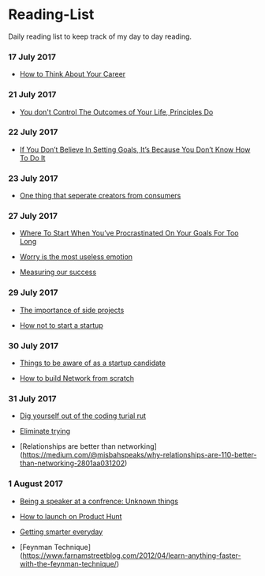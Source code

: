 # Reading-List

Daily reading list to keep track of my day to day reading.

### 17 July 2017

* [How to Think About Your Career](https://medium.com/the-year-of-the-looking-glass/how-to-think-about-your-career-abf5300eba08)

### 21 July 2017

* [You don't Control The Outcomes of Your Life, Principles Do](https://journal.thriveglobal.com/you-dont-control-the-outcomes-of-your-life-principles-do-8df92de68d2f)


### 22 July 2017

* [If You Don’t Believe In Setting Goals, It’s Because You Don’t Know How To Do It](https://medium.com/@benjaminhardy/if-you-dont-believe-in-setting-goals-it-s-because-you-don-t-know-how-to-do-it-cdddea181aab)


### 23 July 2017

* [One thing that seperate creators from consumers](https://journal.thriveglobal.com/the-difference-between-those-who-always-remain-children-and-the-few-who-truly-succeed-a5c7669224d4)

### 27 July 2017

* [Where To Start When You’ve Procrastinated On Your Goals For Too Long](https://medium.com/personal-growth/where-to-start-when-youve-procrastinated-on-your-goals-for-too-long-ead87d0c91ba)

* [Worry is the most useless emotion](https://m.signalvnoise.com/worry-is-the-most-useless-emotion-a7cf0ec65474)

* [Measuring our success](http://www.whatkatfoundout.com/measuring-success/)


### 29 July 2017

* [The importance of side projects](https://medium.com/the-year-of-the-looking-glass/the-importance-of-side-projects-cf9f63954031)

* [How not to start a startup](https://medium.com/the-mission/how-not-to-start-a-startup-e87c5b344909)

### 30 July 2017

* [Things to be aware of as a startup candidate](https://www.linkedin.com/pulse/dear-startup-candidates-4-things-matter-more-me-than-your-ajay-yadav)

* [How to build Network from scratch](https://www.linkedin.com/pulse/how-build-your-network-from-scratch-startup-founder-ajay-yadav)

### 31 July 2017

* [Dig yourself out of the coding turial rut](https://medium.freecodecamp.org/how-to-dig-yourself-out-of-the-coding-tutorial-rut-7d3b2232f234)

* [Eliminate trying](https://medium.com/the-mission/eliminate-trying-its-for-wimps-526c83e5338c)

* [Relationships are better than networking] (https://medium.com/@misbahspeaks/why-relationships-are-110-better-than-networking-2801aa031202) 

### 1 August 2017

* [Being a speaker at a confrence: Unknown things](https://medium.com/@firt/being-a-speaker-parts-unknown-1e03489fe098)

* [How to launch on Product Hunt](https://blog.producthunt.com/how-to-launch-on-product-hunt-7c1843e06399)

* [Getting smarter everyday](https://journal.thriveglobal.com/a-smarter-you-is-only-5-minutes-away-b888b871f716)

* [Feynman Technique] (https://www.farnamstreetblog.com/2012/04/learn-anything-faster-with-the-feynman-technique/)

